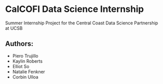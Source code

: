 # CalCOFI Data Science Internship
Summer Internship Project for the Central Coast Data Science Partnership at UCSB

## **Authors:**
* Piero Trujillo
* Kaylin Roberts
* Elliot So
* Natalie Fenkner
* Corbin Ulloa 
